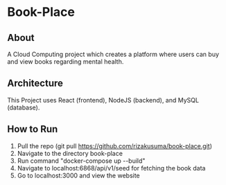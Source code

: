 # Book-Place

## About
A Cloud Computing project which creates a platform where users can buy and view books regarding mental health.

## Architecture
This Project uses React (frontend), NodeJS (backend), and MySQL (database).

## How to Run
1. Pull the repo (git pull https://github.com/rizakusuma/book-place.git)
2. Navigate to the directory book-place
3. Run command "docker-compose up --build"
4. Navigate to localhost:6868/api/v1/seed for fetching the book data
5. Go to localhost:3000 and view the website

